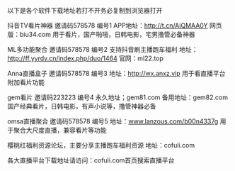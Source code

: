 以下是各个软件下载地址若打不开务必复制到浏览器打开

抖音TV看片神器  邀请码578578 编号1
APP地址：http://t.cn/AiQMAA0Y
网页版：biu34.com
用于看片，国产啪啪，日韩电影，宅男撸管必备神器

ML多功能聚合 邀请码578578  编号2
支持抖音刷主播跑车福利
地址：http://ff.yyrdv.cn/index.php/duo/1464
官网：ml22.top

Anna直播盒子 邀请码578578  编号3
地址：http://wx.anxz.vip
用于看直播平台附加看片功能

gem看片 邀请码223223 编号4
永久地址；gem81.com
备用地址：gem82.com
国产经典看片，日韩电影，有声小说等，撸管神器必备

omsa直播聚合 邀请码578578  编号5
地址：www.lanzous.com/b00n4337g
用于聚合大尺度直播，兼容看片等功能

樱桃红福利资源论坛，主要分享主播跑车福利资源
地址：cofuli.com

各大直播平台下载地址请访问：cofuli.com首页搜索直播平台
